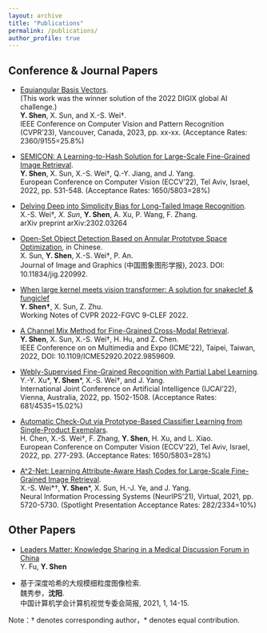 ```yaml
---
layout: archive
title: "Publications"
permalink: /publications/
author_profile: true
---
```


## Conference & Journal Papers

* [Equiangular Basis Vectors](https://arxiv.org/abs/2303.11637). <br>
  (This work was the winner solution of the 2022 DIGIX global AI challenge.) <br>
  **Y. Shen**, X. Sun, and X.-S. Wei†. <br>
  IEEE Conference on Computer Vision and Pattern Recognition (CVPR’23), Vancouver, Canada, 2023, pp. xx-xx. (Acceptance Rates: 2360/9155=25.8%)

* [SEMICON: A Learning-to-Hash Solution for Large-Scale Fine-Grained Image Retrieval](https://link.springer.com/chapter/10.1007/978-3-031-19781-9_31). <br>
  **Y. Shen**, X. Sun, X.-S. Wei†, Q.-Y. Jiang, and J. Yang. <br>
  European Conference on Computer Vision (ECCV’22), Tel Aviv, Israel, 2022, pp. 531-548. (Acceptance Rates: 1650/5803=28%)
  
* [Delving Deep into Simplicity Bias for Long-Tailed Image Recognition](https://arxiv.org/abs/2302.03264). <br>
  X.-S. Wei†*, X. Sun*, **Y. Shen**, A. Xu, P. Wang, F. Zhang. <br>
  arXiv preprint arXiv:2302.03264
  
* [Open-Set Object Detection Based on Annular Prototype Space Optimization](http://www.cjig.cn/jig/ch/reader/view_abstract.aspx?edit_id=20230227161026001&file_no=202209260000004), in Chinese. <br>
  X. Sun, **Y. Shen**, X.-S. Wei†, P. An. <br>
  Journal of Image and Graphics (中国图象图形学报), 2023. DOI: 10.11834/jig.220992.
  
* [When large kernel meets vision transformer: A solution for snakeclef & fungiclef](https://ceur-ws.org/Vol-3180/paper-175.pdf) <br>
  **Y. Shen†**, X. Sun, Z. Zhu. <br>
  Working Notes of CVPR 2022-FGVC 9-CLEF 2022.

* [A Channel Mix Method for Fine-Grained Cross-Modal Retrieval](https://ieeexplore.ieee.org/abstract/document/9859609). <br>
  **Y. Shen**, X. Sun, X.-S. Wei†, H. Hu, and Z. Chen. <br>
  IEEE Conference on on Multimedia and Expo (ICME’22), Taipei, Taiwan, 2022, DOI: 10.1109/ICME52920.2022.9859609.
  
* [Webly-Supervised Fine-Grained Recognition with Partial Label Learning](https://www.ijcai.org/proceedings/2022/0209.pdf). <br>
  Y.-Y. Xu*, **Y. Shen***, X.-S. Wei†, and J. Yang. <br>
  International Joint Conference on Artificial Intelligence (IJCAI’22), Vienna, Australia, 2022, pp. 1502-1508. (Acceptance Rates: 681/4535=15.02%)
  
* [Automatic Check-Out via Prototype-Based Classifier Learning from Single-Product Exemplars](https://link.springer.com/chapter/10.1007/978-3-031-19806-9_16). <br>
  H. Chen, X.-S. Wei†, F. Zhang, **Y. Shen**, H. Xu, and L. Xiao. <br>
  European Conference on Computer Vision (ECCV’22), Tel Aviv, Israel, 2022, pp. 277-293. (Acceptance Rates: 1650/5803=28%)

* [A^2-Net: Learning Attribute-Aware Hash Codes for Large-Scale Fine-Grained Image Retrieval](https://proceedings.neurips.cc/paper/2021/file/2d3acd3e240c61820625fff66a19938f-Paper.pdf). <br>
  X.-S. Wei*†, **Y. Shen***, X. Sun, H.-J. Ye, and J. Yang. <br>
  Neural Information Processing Systems (NeurIPS’21), Virtual, 2021, pp. 5720-5730. (Spotlight Presentation Acceptance Rates: 282/2334=10%)
 

 
## Other Papers

* [Leaders Matter: Knowledge Sharing in a Medical Discussion Forum in China](https://d1wqtxts1xzle7.cloudfront.net/59379861/main20190524-45906-yl10pu-libre.pdf?1558707041=&response-content-disposition=inline%3B+filename%3DLeaders_Matter_Knowledge_Sharing_in_a_Me.pdf&Expires=1683301203&Signature=VkM1fCPoHaqUxdy6t3-LixlOgjzFPvQmyP0Zmxp4PIYqW~Tt72aBUkzVmF60jSfJkcSCUSsXXyMUg0rfvLB7bcNReXmtZGmpJfBHH2c8Pd40moOYc8QlUsKGtf6zqKIOYj-eIN4N~2OUlKQB5QtcacWS-Ehy~MQuRqZRxZ2qPWo3VG5jpOLxA5fWPX13HcWDVQJuZfGx1d8ihh9B~yv6is5usPgDgKOa0~DdwpmvNXRJ27GYYCfKRvAMb6ts6xcpSMVVPfkk-idMsSD3WpriwQ-jDl541-7Vl7XLetdHPOVT7btsobyCFQLnWu4XIqFz8-GpJiC0SWPOZ8oZ8ODorQ__&Key-Pair-Id=APKAJLOHF5GGSLRBV4ZA) <br>
  Y. Fu, **Y. Shen**
  
* 基于深度哈希的大规模细粒度图像检索. <br>
  魏秀参，**沈阳**. <br>
  中国计算机学会计算机视觉专委会简报, 2021, 1, 14-15.

 Note：† denotes corresponding author，* denotes equal contribution.
 
